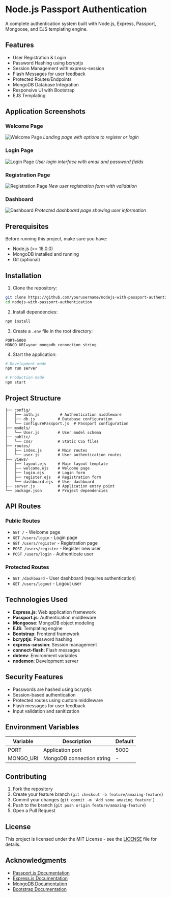 # Node.js Passport Authentication

A complete authentication system built with Node.js, Express, Passport, Mongoose, and EJS templating engine.

## Features

- User Registration & Login
- Password Hashing using bcryptjs
- Session Management with express-session
- Flash Messages for user feedback
- Protected Routes/Endpoints
- MongoDB Database Integration
- Responsive UI with Bootstrap
- EJS Templating

## Application Screenshots

### Welcome Page
![Welcome Page](welcome.png)
*Landing page with options to register or login*

### Login Page
![Login Page](login.png)
*User login interface with email and password fields*

### Registration Page
![Registration Page](register.png)
*New user registration form with validation*

### Dashboard
![Dashboard](dashboard.png)
*Protected dashboard page showing user information*

## Prerequisites

Before running this project, make sure you have:

- Node.js (>= 18.0.0)
- MongoDB installed and running
- Git (optional)

## Installation

1. Clone the repository:
```bash
git clone https://github.com/yourusername/nodejs-with-passport-authentication.git
cd nodejs-with-passport-authentication
```

2. Install dependencies:
```bash
npm install
```

3. Create a `.env` file in the root directory:
```env
PORT=5000
MONGO_URI=your_mongodb_connection_string
```

4. Start the application:
```bash
# Development mode
npm run server

# Production mode
npm start
```

## Project Structure

```
├── config/
│   ├── auth.js         # Authentication middleware
│   ├── db.js          # Database configuration
│   └── configurePassport.js  # Passport configuration
├── models/
│   └── User.js        # User model schema
├── public/
│   └── css/           # Static CSS files
├── routes/
│   ├── index.js       # Main routes
│   └── user.js        # User authentication routes
├── views/
│   ├── layout.ejs     # Main layout template
│   ├── welcome.ejs    # Welcome page
│   ├── login.ejs      # Login form
│   ├── register.ejs   # Registration form
│   └── dashboard.ejs  # User dashboard
├── server.js          # Application entry point
└── package.json       # Project dependencies
```

## API Routes

### Public Routes
- `GET /` - Welcome page
- `GET /users/login` - Login page
- `GET /users/register` - Registration page
- `POST /users/register` - Register new user
- `POST /users/login` - Authenticate user

### Protected Routes
- `GET /dashboard` - User dashboard (requires authentication)
- `GET /users/logout` - Logout user

## Technologies Used

- **Express.js**: Web application framework
- **Passport.js**: Authentication middleware
- **Mongoose**: MongoDB object modeling
- **EJS**: Templating engine
- **Bootstrap**: Frontend framework
- **bcryptjs**: Password hashing
- **express-session**: Session management
- **connect-flash**: Flash messages
- **dotenv**: Environment variables
- **nodemon**: Development server

## Security Features

- Passwords are hashed using bcryptjs
- Session-based authentication
- Protected routes using custom middleware
- Flash messages for user feedback
- Input validation and sanitization

## Environment Variables

| Variable    | Description                  | Default     |
|------------|------------------------------|-------------|
| PORT       | Application port             | 5000        |
| MONGO_URI  | MongoDB connection string    | -           |

## Contributing

1. Fork the repository
2. Create your feature branch (`git checkout -b feature/amazing-feature`)
3. Commit your changes (`git commit -m 'Add some amazing feature'`)
4. Push to the branch (`git push origin feature/amazing-feature`)
5. Open a Pull Request

## License

This project is licensed under the MIT License - see the [LICENSE](LICENSE) file for details.

## Acknowledgments

- [Passport.js Documentation](http://www.passportjs.org/)
- [Express.js Documentation](https://expressjs.com/)
- [MongoDB Documentation](https://docs.mongodb.com/)
- [Bootstrap Documentation](https://getbootstrap.com/docs/)